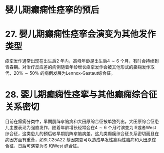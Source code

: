 # 婴儿期癫痫性痉挛的预后  
# 27. 婴儿期癫痫性痉挛会演变为其他发作类型  
痉挛发作通常出现在出生后2 年内，高峰年龄是出生后$4\sim6$ 个月，有时会持续到青春期。对治疗反应差的病例随着年龄增长痉挛发作会被其他形式的癫痫发作取代，$20\%\sim50\%$ 的病例发展为Lennox-Gastaut综合征。  
# 28. 婴儿期癫痫性痉挛与其他癫痫综合征关系密切  
目前在癫痫分类中，早期肌阵挛脑病和大田原综合征被单独列出，大田原综合征患儿主要表现为强直发作，随着年龄增长经常会在$4\sim6$ 个月时演变为IS或者West 综合征，这类患儿的预后较早期肌阵挛脑病差。这几类癫痫综合征关系密切而且在病因方面有重叠，如SLC25A22 基因突变可以造成早发性癫痫性脑病和大田原综合征，日后可演变为IS 和West 综合征。  